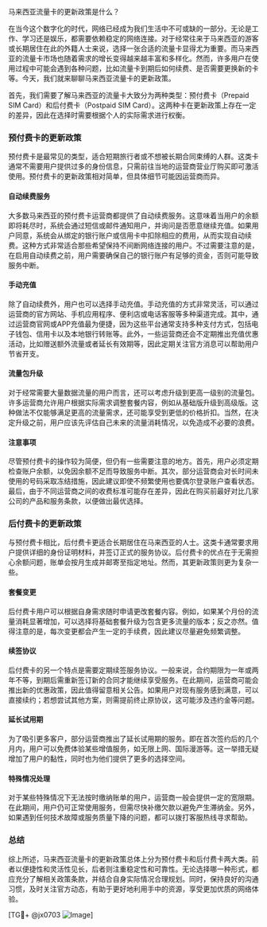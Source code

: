 马来西亚流量卡的更新政策是什么？

在当今这个数字化的时代，网络已经成为我们生活中不可或缺的一部分。无论是工作、学习还是娱乐，都需要依赖稳定的网络连接。对于经常往来于马来西亚的游客或长期居住在此的外籍人士来说，选择一张合适的流量卡显得尤为重要。而马来西亚的流量卡市场也随着需求的增长变得越来越丰富和多样化。然而，许多用户在使用过程中可能会遇到各种问题，比如流量卡到期后如何续费、是否需要更换新的卡等。今天，我们就来聊聊马来西亚流量卡的更新政策。

首先，我们需要了解马来西亚的流量卡大致分为两种类型：预付费卡（Prepaid SIM Card）和后付费卡（Postpaid SIM Card）。这两种卡在更新政策上存在一定的差异，因此在选择时需要根据个人的实际需求进行权衡。

### 预付费卡的更新政策

预付费卡是最常见的类型，适合短期旅行者或不想被长期合同束缚的人群。这类卡通常不需要用户提供过多的身份信息，只需前往当地的运营商营业厅购买即可激活使用。预付费卡的更新政策相对简单，但具体细节可能因运营商而异。

#### 自动续费服务

大多数马来西亚的预付费卡运营商都提供了自动续费服务。这意味着当用户的余额即将耗尽时，系统会通过短信或邮件通知用户，并询问是否愿意继续充值。如果用户同意，系统会从绑定的银行账户或信用卡中扣除相应的费用，从而实现自动续费。这种方式非常适合那些希望保持不间断网络连接的用户。不过需要注意的是，在启用自动续费之前，用户需要确保自己的银行账户有足够的资金，否则可能导致服务中断。

#### 手动充值

除了自动续费外，用户也可以选择手动充值。手动充值的方式非常灵活，可以通过运营商的官方网站、手机应用程序、便利店或电话客服等多种渠道完成。其中，通过运营商官网或APP充值最为便捷，因为这些平台通常支持多种支付方式，包括电子钱包、信用卡以及本地银行转账等。此外，一些运营商还会不定期推出充值优惠活动，比如赠送额外流量或者延长有效期等，因此定期关注官方消息可以帮助用户节省开支。

#### 流量包升级

对于经常需要大量数据流量的用户而言，还可以考虑升级到更高一级别的流量包。许多运营商允许用户根据实际需求调整套餐内容，例如从基础版升级到高级版。这种做法不仅能够满足更高的流量需求，还可能享受到更低的价格折扣。当然，在决定升级之前，用户应该先评估自己未来的流量消耗情况，以免造成不必要的浪费。

#### 注意事项

尽管预付费卡的操作较为简便，但仍有一些需要注意的地方。首先，用户必须定期检查账户余额，以免因余额不足而导致服务中断。其次，部分运营商会对长时间未使用的号码采取冻结措施，因此建议即使不频繁使用也要偶尔登录账户查看状态。最后，由于不同运营商之间的收费标准可能存在差异，因此在购买前最好对比几家公司的产品和服务条款，以便做出最优选择。

### 后付费卡的更新政策

与预付费卡相比，后付费卡更适合长期居住在马来西亚的人士。这类卡通常要求用户提供详细的身份证明材料，并签订正式的服务协议。后付费卡的优点在于无需担心余额问题，账单会按月生成并邮寄至指定地址。然而，其更新政策则更为复杂一些。

#### 套餐变更

后付费卡用户可以根据自身需求随时申请更改套餐内容。例如，如果某个月份的流量消耗显著增加，可以选择将基础套餐升级为包含更多流量的版本；反之亦然。值得注意的是，每次变更都会产生一定的手续费，因此建议尽量避免频繁调整。

#### 续签协议

后付费卡的另一个特点是需要定期续签服务协议。一般来说，合约期限为一年或两年不等，到期后需重新签订新的合同才能继续享受服务。在此期间，运营商可能会推出新的优惠政策，因此值得留意相关公告。如果用户对现有服务感到满意，可以直接续约；若想尝试其他方案，则需提前终止原协议，这可能涉及违约金等问题。

#### 延长试用期

为了吸引更多客户，部分运营商推出了延长试用期的服务。即在首次签约后的几个月内，用户可以免费体验某些增值服务，如无限上网、国际漫游等。这一举措无疑增加了用户的黏性，同时也为他们提供了更多的选择空间。

#### 特殊情况处理

对于某些特殊情况下无法按时缴纳账单的用户，运营商一般会提供一定的宽限期。在此期间，用户仍可正常使用服务，但需尽快补缴欠款以避免产生滞纳金。另外，如果遇到任何技术故障或服务质量下降的问题，都可以拨打客服热线寻求帮助。

### 总结

综上所述，马来西亚流量卡的更新政策总体上分为预付费卡和后付费卡两大类。前者以便捷性和灵活性见长，后者则注重稳定性和可靠性。无论选择哪一种形式，都应充分了解相关政策条款，并结合自身实际情况合理规划。同时，保持良好的沟通习惯，及时关注官方动态，有助于更好地利用手中的资源，享受更加优质的网络体验。

[TG💪+ @jx0703 ![Image](https://github.com/user-attachments/assets/dbca1d08-cadb-493c-b0ec-ad6f7a83f270)]